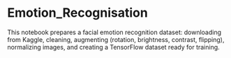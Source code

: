 # Emotion_Recognisation
This notebook prepares a facial emotion recognition dataset: downloading from Kaggle, cleaning, augmenting (rotation, brightness, contrast, flipping), normalizing images, and creating a TensorFlow dataset ready for training.
